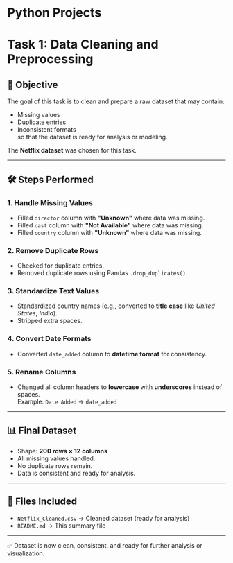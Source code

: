 # Python Projects
# Task 1: Data Cleaning and Preprocessing

## 🎯 Objective
The goal of this task is to clean and prepare a raw dataset that may contain:
- Missing values
- Duplicate entries
- Inconsistent formats  
so that the dataset is ready for analysis or modeling.  

The **Netflix dataset** was chosen for this task.

---

## 🛠 Steps Performed

### 1. Handle Missing Values
- Filled `director` column with **"Unknown"** where data was missing.
- Filled `cast` column with **"Not Available"** where data was missing.
- Filled `country` column with **"Unknown"** where data was missing.

### 2. Remove Duplicate Rows
- Checked for duplicate entries.
- Removed duplicate rows using Pandas `.drop_duplicates()`.

### 3. Standardize Text Values
- Standardized country names (e.g., converted to **title case** like *United States*, *India*).
- Stripped extra spaces.

### 4. Convert Date Formats
- Converted `date_added` column to **datetime format** for consistency.

### 5. Rename Columns
- Changed all column headers to **lowercase** with **underscores** instead of spaces.  
  Example: `Date Added` → `date_added`

---

## 📊 Final Dataset
- Shape: **200 rows × 12 columns**  
- All missing values handled.  
- No duplicate rows remain.  
- Data is consistent and ready for analysis.  

---

## 📁 Files Included
- `Netflix_Cleaned.csv` → Cleaned dataset (ready for analysis)  
- `README.md` → This summary file  

---

✅ Dataset is now clean, consistent, and ready for further analysis or visualization.

